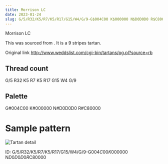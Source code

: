 ```yaml
---
title: Morrison LC
date: 2023-01-24
slug: G/5/R32/K5/R7/K5/R17/G15/W4/G/9-G$004C00 K$000000 N$D0D0D0 R$C80000
---
```

Morrison LC

This was sourced from <no value>.  It is a 9 stripes tartan.

Original link http://www.weddslist.com/cgi-bin/tartans/pg.pl?source=rb

## Thread count
G/5 R32 K5 R7 K5 R17 G15 W4 G/9

## Palette
G#004C00 K#000000 N#D0D0D0 R#C80000

# Sample pattern

![Tartan detail](tartan.png "G/5 R32 K5 R7 K5 R17 G15 W4 G/9 tartan")

ID: G/5/R32/K5/R7/K5/R17/G15/W4/G/9-G$004C00 K$000000 N$D0D0D0 R$C80000